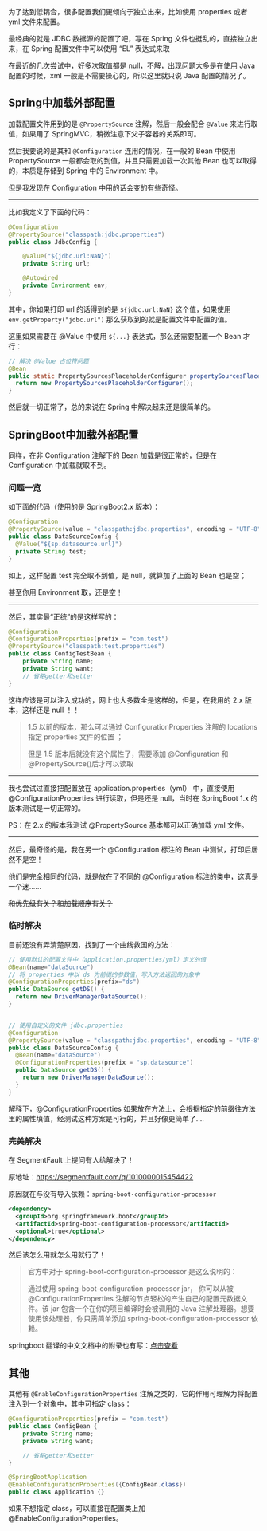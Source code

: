 为了达到低耦合，很多配置我们更倾向于独立出来，比如使用 properties 或者 yml 文件来配置。

最经典的就是 JDBC 数据源的配置了吧，写在 Spring 文件也挺乱的，直接独立出来，在 Spring 配置文件中可以使用 “EL” 表达式来取

在最近的几次尝试中，好多次取值都是 null，不解，出现问题大多是在使用 Java 配置的时候，xml 一般是不需要操心的，所以这里就只说 Java 配置的情况了。

## Spring中加载外部配置

加载配置文件用到的是 `@PropertySource` 注解，然后一般会配合 `@Value` 来进行取值，如果用了 SpringMVC，稍微注意下父子容器的关系即可。

然后我要说的是其和 `@Configuration` 连用的情况，在一般的 Bean 中使用 PropertySource 一般都会取的到值，并且只需要加载一次其他 Bean 也可以取得的，本质是存储到 Spring 中的 Environment 中。

但是我发现在 Configuration 中用的话会变的有些奇怪。

---

比如我定义了下面的代码：

``` java
@Configuration
@PropertySource("classpath:jdbc.properties")
public class JdbcConfig {

	@Value("${jdbc.url:NaN}")
	private String url;

	@Autowired
	private Environment env;
}
```

其中，你如果打印 url 的话得到的是 `${jdbc.url:NaN}` 这个值，如果使用 `env.getProperty("jdbc.url")` 那么获取到的就是配置文件中配置的值。

这里如果需要在 @Value 中使用 `${...}` 表达式，那么还需要配置一个 Bean 才行：

``` java
// 解决 @Value 占位符问题
@Bean
public static PropertySourcesPlaceholderConfigurer propertySourcesPlaceholderConfigurer() {
  return new PropertySourcesPlaceholderConfigurer();
}
```

然后就一切正常了，总的来说在 Spring 中解决起来还是很简单的。

## SpringBoot中加载外部配置

同样，在非 Configuration  注解下的 Bean 加载是很正常的，但是在 Configuration 中加载就取不到。

### 问题一览

如下面的代码（使用的是 SpringBoot2.x 版本）：

``` java
@Configuration
@PropertySource(value = "classpath:jdbc.properties", encoding = "UTF-8", ignoreResourceNotFound=false)
public class DataSourceConfig {
  @Value("${sp.datasource.url}")
  private String test;
}
```

如上，这样配置 test 完全取不到值，是 null，就算加了上面的 Bean 也是空；

甚至你用 Environment 取，还是空！

---

然后，其实最“正统”的是这样写的：

``` java
@Configuration
@ConfigurationProperties(prefix = "com.test") 
@PropertySource("classpath:test.properties")
public class ConfigTestBean {
    private String name;
    private String want;
    // 省略getter和setter
}
```

这样应该是可以注入成功的，网上也大多数全是这样的，但是，在我用的 2.x 版本，这样还是 null ！！

> 1.5 以前的版本，那么可以通过 ConfigurationProperties 注解的 locations 指定 properties 文件的位置 ；
>
> 但是 1.5 版本后就没有这个属性了，需要添加 @Configuration 和 @PropertySource()后才可以读取 

---

我也尝试过直接把配置放在 application.properties（yml） 中，直接使用 @ConfigurationProperties 进行读取，但是还是 null，当时在 SpringBoot 1.x 的版本测试是一切正常的。

PS：在 2.x 的版本我测试 @PropertySource 基本都可以正确加载 yml 文件。

---

然后，最奇怪的是，我在另一个 @Configuration 标注的 Bean 中测试，打印后居然不是空！

他们是完全相同的代码，就是放在了不同的 @Configuration 标注的类中，这真是一个迷......

~~和优先级有关？和加载顺序有关？~~

### 临时解决

目前还没有弄清楚原因，找到了一个曲线救国的方法：

``` java
// 使用默认的配置文件中（application.properties/yml）定义的值
@Bean(name="dataSource")
// 将 properties 中以 ds 为前缀的参数值，写入方法返回的对象中
@ConfigurationProperties(prefix="ds")
public DataSource getDS() {
  return new DriverManagerDataSource();
}


// 使用自定义的文件 jdbc.properties
@Configuration
@PropertySource(value = "classpath:jdbc.properties", encoding = "UTF-8")
public class DataSourceConfig {
  @Bean(name="dataSource")
  @ConfigurationProperties(prefix = "sp.datasource")
  public DataSource getDS() {
    return new DriverManagerDataSource();
  }
}
```

解释下，@ConfigurationProperties 如果放在方法上，会根据指定的前缀往方法里的属性填值，经测试这种方案是可行的，并且好像更简单了....

### 完美解决

在 SegmentFault 上提问有人给解决了！

原地址：https://segmentfault.com/q/1010000015454422

原因就在与没有导入依赖：`spring-boot-configuration-processor`

``` xml
<dependency>
  <groupId>org.springframework.boot</groupId>
  <artifactId>spring-boot-configuration-processor</artifactId>
  <optional>true</optional>
</dependency>
```

然后该怎么用就怎么用就行了！

> 官方中对于 spring-boot-configuration-processor 是这么说明的：
>
> 通过使用 spring-boot-configuration-processor jar， 你可以从被 @ConfigurationProperties 注解的节点轻松的产生自己的配置元数据文件。该 jar 包含一个在你的项目编译时会被调用的 Java 注解处理器。想要使用该处理器，你只需简单添加 spring-boot-configuration-processor 依赖。

springboot 翻译的中文文档中的附录也有写：[点击查看](https://qbgbook.gitbooks.io/spring-boot-reference-guide-zh/X.%20Appendices/B.2.%20Generating%20your%20own%20meta-data%20using%20the%20annotation%20processor.html)

## 其他

其他有 `@EnableConfigurationProperties` 注解之类的，它的作用可理解为将配置注入到一个对象中，其中可指定 class：

``` java
@ConfigurationProperties(prefix = "com.test")
public class ConfigBean {
    private String name;
    private String want;

    // 省略getter和setter
}

@SpringBootApplication
@EnableConfigurationProperties({ConfigBean.class})
public class Application {}
```

如果不想指定 class，可以直接在配置类上加 @EnableConfigurationProperties。